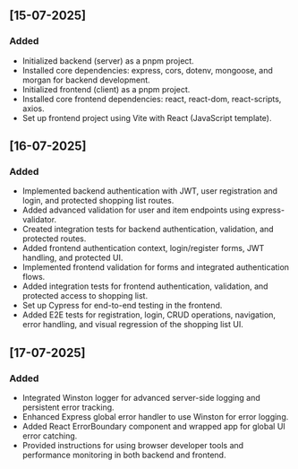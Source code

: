 ## [15-07-2025]
### Added
- Initialized backend (server) as a pnpm project.
- Installed core dependencies: express, cors, dotenv, mongoose, and morgan for backend development.
- Initialized frontend (client) as a pnpm project.
- Installed core frontend dependencies: react, react-dom, react-scripts, axios.
- Set up frontend project using Vite with React (JavaScript template).

## [16-07-2025]
### Added
- Implemented backend authentication with JWT, user registration and login, and protected shopping list routes.
- Added advanced validation for user and item endpoints using express-validator.
- Created integration tests for backend authentication, validation, and protected routes.
- Added frontend authentication context, login/register forms, JWT handling, and protected UI.
- Implemented frontend validation for forms and integrated authentication flows.
- Added integration tests for frontend authentication, validation, and protected access to shopping list.
- Set up Cypress for end-to-end testing in the frontend.
- Added E2E tests for registration, login, CRUD operations, navigation, error handling, and visual regression of the shopping list UI.

## [17-07-2025]
### Added
- Integrated Winston logger for advanced server-side logging and persistent error tracking.
- Enhanced Express global error handler to use Winston for error logging.
- Added React ErrorBoundary component and wrapped app for global UI error catching.
- Provided instructions for using browser developer tools and performance monitoring in both backend and frontend.
